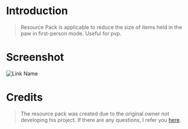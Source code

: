 # Introduction

> Resource Pack is applicable to reduce the size of items held in the paw in first-person mode. Useful for pvp. 

# Screenshot

![Link Name](https://i.imgur.com/6dC3dbV.png)

# Credits 

> The resource pack was created due to the original owner not developing his project. If there are any questions, I refer you [here](https://github.com/giteczek/Tiny-Items/issues). 
